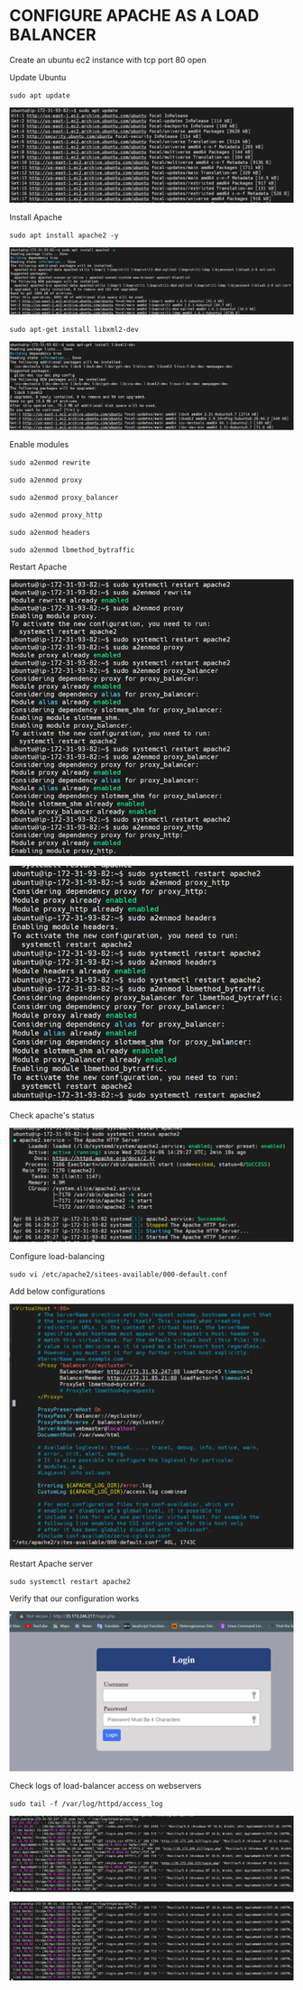 # CONFIGURE APACHE AS A LOAD BALANCER

Create an ubuntu ec2 instance with tcp port 80 open

Update Ubuntu 

`sudo apt update`

![](images/1.png)

Install Apache

`sudo apt install apache2 -y`

![](images/2.png)

`sudo apt-get install libxml2-dev`

![](images/3.png)

Enable modules

`sudo a2enmod rewrite`

`sudo a2enmod proxy`

`sudo a2enmod proxy_balancer`

`sudo a2enmod proxy_http`

`sudo a2enmod headers`

`sudo a2enmod lbmethod_bytraffic`

Restart Apache

![](images/4.png)

![](images/5.png)

Check apache's status

![](images/6.png)

Configure load-balancing

`sudo vi /etc/apache2/sitees-available/000-default.conf`

Add below configurations

![](images/7.png)

Restart Apache server

`sudo systemctl restart apache2`

Verify that our configuration works 

![](images/13.png)

Check logs of load-balancer access on webservers 

`sudo tail -f /var/log/httpd/access_log`

![](images/8.png)

![](images/14.png)